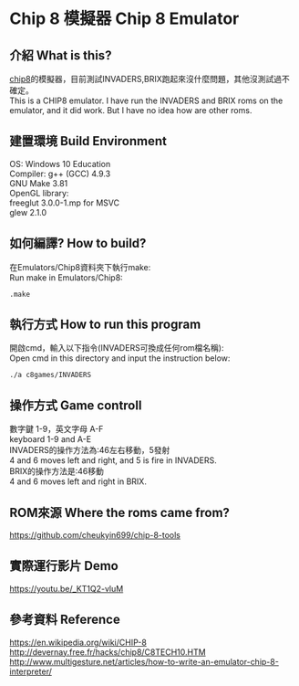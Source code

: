 # Chip 8 模擬器 Chip 8 Emulator  
## 介紹 What is this? 
[chip8](https://en.wikipedia.org/wiki/CHIP-8)的模擬器，目前測試INVADERS,BRIX跑起來沒什麼問題，其他沒測試過不確定。  
This is a CHIP8 emulator. I have run the INVADERS and BRIX roms on the emulator, and it did work. But I have no idea how are other roms.  

## 建置環境 Build Environment  
OS: Windows 10 Education  
Compiler: 
g++ (GCC) 4.9.3  
GNU Make 3.81  
OpenGL library:  
freeglut 3.0.0-1.mp for MSVC  
glew 2.1.0  
## 如何編譯? How to build?  
在Emulators/Chip8資料夾下執行make:  
Run make in Emulators/Chip8:
```
.make
```

## 執行方式 How to run this program  
開啟cmd，輸入以下指令(INVADERS可換成任何rom檔名稱):  
Open cmd in this directory and input the instruction below:  
```
./a c8games/INVADERS
```  
## 操作方式 Game controll   
數字鍵 1-9，英文字母 A-F  
keyboard 1-9 and A-E  
INVADERS的操作方法為:46左右移動，5發射  
4 and 6 moves left and right, and 5 is fire in INVADERS.  
BRIX的操作方法是:46移動  
4 and 6 moves left and right in BRIX.  
## ROM來源  Where the roms came from?  
https://github.com/cheukyin699/chip-8-tools

## 實際運行影片 Demo  
https://youtu.be/_KT1Q2-vluM  

## 參考資料 Reference  
https://en.wikipedia.org/wiki/CHIP-8  
http://devernay.free.fr/hacks/chip8/C8TECH10.HTM  
http://www.multigesture.net/articles/how-to-write-an-emulator-chip-8-interpreter/  
